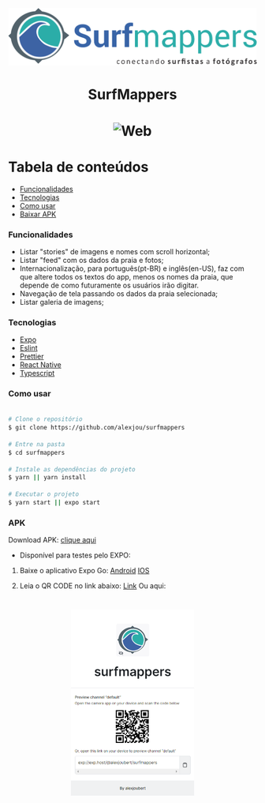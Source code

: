 <div align="center">
   <img
    alt="Logo SurfMappers"
    src="/assets/images/surfmapperslogo.png"
   />
</div>

<h1 align="center">SurfMappers</h1>

<h1 align="center">
  <img
    alt="Web"
    src="/assets/images/example.gif"
  />
  </h1>


Tabela de conteúdos
=================
<!--ts-->
   * [Funcionalidades](#Funcionalidades)
   * [Tecnologias](#Tecnologias)
   * [Como usar](#como-usar)
   * [Baixar APK](#APK)
<!--te-->

### Funcionalidades
- Listar "stories" de imagens e nomes com scroll horizontal;
- Listar "feed" com os dados da praia e fotos;
- Internacionalização, para português(pt-BR) e inglês(en-US), faz com que altere todos os textos do app, menos os nomes da praia, que depende de como futuramente os usuários irão digitar.
- Navegação de tela passando os dados da praia selecionada;
- Listar galeria de imagens;


### Tecnologias
- [Expo](https://expo.dev/)
- [Eslint](https://eslint.org/)
- [Prettier](https://prettier.io/)
- [React Native](https://pt-br.reactjs.org/)
- [Typescript](https://www.typescriptlang.org/)

### Como usar

````bash

# Clone o repositório
$ git clone https://github.com/alexjou/surfmappers

# Entre na pasta
$ cd surfmappers

# Instale as dependências do projeto
$ yarn || yarn install

# Executar o projeto
$ yarn start || expo start

````


### APK

Download APK: 
[clique aqui](https://firebasestorage.googleapis.com/v0/b/meuapp-292f5.appspot.com/o/surfmappers-0dadf9cc31f948b29de353a628748e31-signed.apk?alt=media&token=77651cdf-59f8-4318-a906-6352022f4384)

- Disponível para testes pelo EXPO: 

1. Baixe o aplicativo Expo Go:
[Android](https://play.google.com/store/apps/details?id=host.exp.exponent&hl=pt_BR&gl=US)
[IOS](https://apps.apple.com/us/app/expo-go/id982107779)

1. Leia o QR CODE no link abaixo:
[Link](https://expo.dev/@alexjoubert/surfmappers)
Ou aqui:
<h1 align="center">
    <img alt="Expo Qr Code" title="#expoqr" src="/assets/images/expoqr.png" width="250px" />
</h1>

